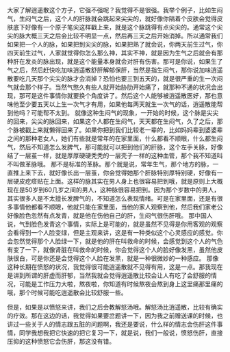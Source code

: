 大家了解逍遥散这个方子，它强不强呢？我觉得不是很强。我举个例子，比如生闷气，生闷气之后，这个人的肝脉就会跳起来尖尖的，就好像你隔着个皮肤会觉得皮肤底下好像有一个原子笔尖这样戳上来，就是这个脉跳得有点尖尖的。通常这个尖尖的脉大概三天之后会比较不明显一点，然后再三天之后开始消掉。所以通常我们如果把一个人的脉，如果把到尖尖的脉，如果把熟了就会说，你两天前生过气，你四天前生过气，人家就觉得你怎么那么神，其实不神，就是因为生气之后就会有那种肝在发炎的脉出现，就是这个能量本身就会对肝有伤害。那可是你说，如果生了气之后，然后赶快吃加味逍遥散舒肝解郁保肝，当然是指生闷气，那你说加味逍遥散要吃几天那个尖尖的脉才会消掉？恐怕也要三到五天的，就是很严重的生一次闷气就会那个样子。当然气憋久有些人就开始胁肋开始痛了，就那种不通的状况会出现，那可是这件事情你就要换个角度讲了。然后这个人能够被逍遥散医好，那也意味他至少要五天以上生一次气才有用，如果他每两天就生一次气的话，逍遥散能帮到他吗？可能帮不太到。
就像这种生闷气的现象，一开始的时候，这个脉是尖尖的回来，尖尖的脉回来，如果这个人都在生闷气，天天都在生闷气，久了之后，那个脉被戳上来就懒得回来了。如果你把到我们比较老一辈的，比如妈妈辈到婆婆辈之间的那种老女人，她们有些就是常年的在家里面，什么都看不顺眼，什么都生闷气，然后不知道怎么发脾气，那可能就可以把到他们的肝脉，这个左手关脉，好像结了一层茧一样，就是厚厚硬硬秃秃的一层壳子一样的这种血管，那个我不知道叫不叫做革脉哦。
那不是标准的革脉。那个就是说，常年生气，那个地方的脉，一直推上来下去，就好像长出一层茧，你会觉得她那个肝脉特别厚特别硬，好像有一层硬皮疙瘩贴在上面。这样的脉其实在男人身上也很容易把到哦，就是原则上大概现在是50岁到60几岁之间的男人，这种脉很容易把到。因为那个岁数中的男人，其实很多人是不太擅长发脾气的，不知道怎么表现情绪。可是在家里面，还是有很多事情他都看不顺眼，他就只能在家里面，当他的家人观察到他，然后我们家老公好像脸色忽然有点发青，就是他在伤他自己的肝，生闷气很伤肝哦。
那中国人说，气到脸色发青这个事情，实际上是可能的，就是虽然不见得是你用客观的观察会看得到一个人脸变绿，但是主观来讲，这是有一种类似这个心灵感应的感觉。你会忽然觉得那个人脸绿一下，就是他的肝在叫救命的时候，会感觉到这个人的气色有变了一下，就像肾脏在叫救命的时候，你会觉得这个人的脸好像发黑，虽然他皮肤很白，可是你还是会觉得这个人脸在发黑，就是一种很微妙的一种感应。
那像这种长期在愤怒的状况，我觉得很可能逍遥散就不见得有用，这是一点。那我现在是讲到所谓的肝虚而肝郁，当然我就会觉得逍遥散比较会让人有吃了会舒服的情况，可能是工作压力大啦，熬夜啦，你知道有时候熬夜会熬到身上这里痛那里痛的哦，那个时候可能吃逍遥散会比较舒服一些。

但是，如果是以愤怒来讲，我们之后会教解怒汤哦。解怒汤比逍遥散，比较有确实的疗效。那在这边的话，我觉得如果要岔题讲一下，因为我之前赠送课的时候，也讲过一些关于人的情志跟五脏的问题啊，我还是要说，什么样的情志会伤肝这件事情，同学我想我把它快速的把它复习一下，就是说，我们一般说，愤怒伤肝，直接压抑的这种愤怒它会伤肝，那这没有错。
